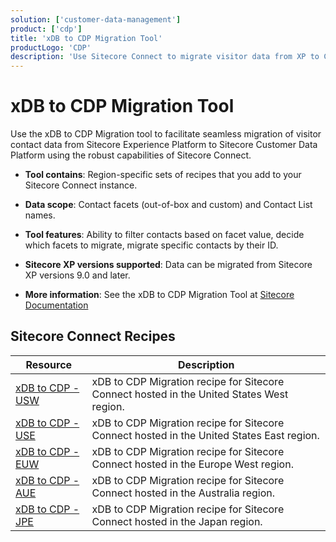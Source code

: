 ```yaml
---
solution: ['customer-data-management']
product: ['cdp']
title: 'xDB to CDP Migration Tool'
productLogo: 'CDP'
description: 'Use Sitecore Connect to migrate visitor data from XP to CDP'
---
```


# xDB to CDP Migration Tool

Use the xDB to CDP Migration tool to facilitate seamless migration of visitor contact data from Sitecore Experience Platform to Sitecore Customer Data Platform using the robust capabilities of Sitecore Connect.

- **Tool contains**: Region-specific sets of recipes that you add to your Sitecore Connect instance.

- **Data scope**: Contact facets (out-of-box and custom) and Contact List names.

- **Tool features**: Ability to filter contacts based on facet value, decide which facets to migrate, migrate specific contacts by their ID.

- **Sitecore XP versions supported**: Data can be migrated from Sitecore XP versions 9.0 and later.

- **More information**: See the xDB to CDP Migration Tool at [Sitecore Documentation](https://doc.sitecore.com/xp/en/developers/104/sitecore-experience-platform/the-xdb-to-cdp-migration-tool.html)

## Sitecore Connect Recipes

| Resource                                                                                                                                    | Description                                                                               |
| ------------------------------------------------------------------------------------------------------------------------------------------- | ----------------------------------------------------------------------------------------- |
| [xDB to CDP - USW](https://scdp.blob.core.windows.net/downloads/xDB_to_CDP_Migration/xDB_to_CDP_Migration_1.0/xDB%20to%20CDP%20-%20USW.zip) | xDB to CDP Migration recipe for Sitecore Connect hosted in the United States West region. |
| [xDB to CDP - USE](https://scdp.blob.core.windows.net/downloads/xDB_to_CDP_Migration/xDB_to_CDP_Migration_1.0/xDB%20to%20CDP%20-%20USE.zip) | xDB to CDP Migration recipe for Sitecore Connect hosted in the United States East region. |
| [xDB to CDP - EUW](https://scdp.blob.core.windows.net/downloads/xDB_to_CDP_Migration/xDB_to_CDP_Migration_1.0/xDB%20to%20CDP%20-%20EUW.zip) | xDB to CDP Migration recipe for Sitecore Connect hosted in the Europe West region.        |
| [xDB to CDP - AUE](https://scdp.blob.core.windows.net/downloads/xDB_to_CDP_Migration/xDB_to_CDP_Migration_1.0/xDB%20to%20CDP%20-%20AUE.zip) | xDB to CDP Migration recipe for Sitecore Connect hosted in the Australia region.          |
| [xDB to CDP - JPE](https://scdp.blob.core.windows.net/downloads/xDB_to_CDP_Migration/xDB_to_CDP_Migration_1.0/xDB%20to%20CDP%20-%20JPE.zip) | xDB to CDP Migration recipe for Sitecore Connect hosted in the Japan region.              |
